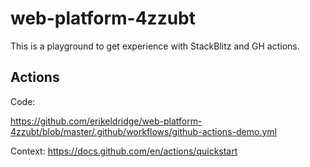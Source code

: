 # web-platform-4zzubt

This is a playground to get experience with StackBlitz and GH actions.

## Actions

Code:

https://github.com/erikeldridge/web-platform-4zzubt/blob/master/.github/workflows/github-actions-demo.yml

Context: https://docs.github.com/en/actions/quickstart